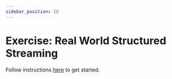 ```yaml
---
sidebar_position: 20
---
```



# Exercise: Real World Structured Streaming

Follow instructions [here](https://github.com/data-derp/small-exercises/tree/master/real-world-structured-streaming) to get started.